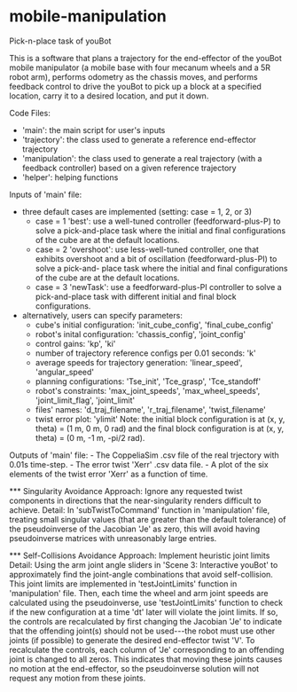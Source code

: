 # mobile-manipulation
Pick-n-place task of youBot

This is a software that plans a trajectory for the end-effector of the youBot mobile manipulator (a mobile base with four mecanum wheels and a 5R robot arm), performs odometry as the chassis moves, and performs feedback control to drive the youBot to pick up a block at a specified location, carry it to a desired location, and put it down.

Code Files:
- 'main': the main script for user's inputs
- 'trajectory': the class used to generate a reference end-effector trajectory 
- 'manipulation': the class used to generate a real trajectory (with a feedback controller) based on a given reference trajectory
- 'helper': helping functions

Inputs of 'main' file:
- three default cases are implemented (setting: case = 1, 2, or 3)
	- case = 1 'best': use a well-tuned controller (feedforward-plus-P) to solve a pick-and-place task where the initial and final configurations of the cube 				are at the default locations.
	- case = 2 'overshoot': use  less-well-tuned controller, one that exhibits overshoot and a bit of oscillation (feedforward-plus-PI) to solve a pick-and-				place task where the initial and final configurations of the cube are at the default locations.
	- case = 3 'newTask': use a feedforward-plus-PI controller to solve a pick-and-place task with different initial and final block configurations.
- alternatively, users can specify parameters:
	- cube's initial configuration: 'init_cube_config', 'final_cube_config'
	- robot's inital configuration: 'chassis_config', 'joint_config'
	- control gains: 'kp', 'ki'
	- number of trajectory reference configs per 0.01 seconds: 'k'
	- average speeds for trajectory generation: 'linear_speed', 'angular_speed'
	- planning configurations: 'Tse_init', 'Tce_grasp', 'Tce_standoff'
	- robot's constraints: 'max_joint_speeds', 'max_wheel_speeds', 'joint_limit_flag', 'joint_limit'
	- files' names: 'd_traj_filename', 'r_traj_filename', 'twist_filename'
	- twist error plot: 'ylimit'
Note: the initial block configuration is at (x, y, theta) = (1 m, 0 m, 0 rad) and the final block configuration is at (x, y, theta) = (0 m, -1 m, -pi/2 rad).

Outputs of 'main' file:
	- The CoppeliaSim .csv file of the real trjectory with 0.01s time-step.
	- The error twist 'Xerr' .csv data file.
	- A plot of the six elements of the twist error 'Xerr' as a function of time.

*** Singularity Avoidance
Approach: Ignore any requested twist components in directions that the near-singularity renders difficult to achieve.
Detail: In 'subTwistToCommand' function in 'manipulation' file, treating small singular values (that are greater than the default tolerance) of the pseudoinverse of the Jacobian 'Je' as zero, this will avoid having pseudoinverse matrices with unreasonably large entries. 

*** Self-Collisions Avoidance
Approach: Implement heuristic joint limits
Detail: Using the arm joint angle sliders in 'Scene 3: Interactive youBot' to approximately find the joint-angle combinations that avoid self-collision. This joint limits are implemented in 'testJointLimits' function in 'manipulation' file. Then, each time the wheel and arm joint speeds are calculated using the pseudoinverse, use 'testJointLimits' function to check if the new configuration at a time 'dt' later will violate the joint limits. If so, the controls are recalculated by first changing the Jacobian 'Je' to indicate that the offending joint(s) should not be used---the robot must use other joints (if possible) to generate the desired end-effector twist 'V'. To recalculate the controls, each column of 'Je' corresponding to an offending joint is changed to all zeros. This indicates that moving these joints causes no motion at the end-effector, so the pseudoinverse solution will not request any motion from these joints.
